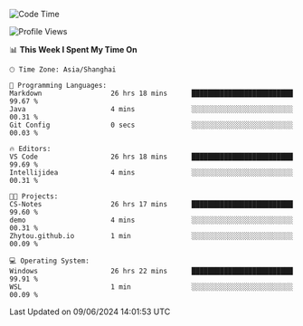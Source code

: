 <!--START_SECTION:waka-->
![Code Time](http://img.shields.io/badge/Code%20Time-1%2C759%20hrs%2031%20mins-blue)

![Profile Views](http://img.shields.io/badge/Profile%20Views-3-blue)

📊 **This Week I Spent My Time On** 

```text
🕑︎ Time Zone: Asia/Shanghai

💬 Programming Languages: 
Markdown                 26 hrs 18 mins      █████████████████████████   99.67 % 
Java                     4 mins              ░░░░░░░░░░░░░░░░░░░░░░░░░   00.31 % 
Git Config               0 secs              ░░░░░░░░░░░░░░░░░░░░░░░░░   00.03 % 

🔥 Editors: 
VS Code                  26 hrs 18 mins      █████████████████████████   99.69 % 
Intellijidea             4 mins              ░░░░░░░░░░░░░░░░░░░░░░░░░   00.31 % 

🐱‍💻 Projects: 
CS-Notes                 26 hrs 17 mins      █████████████████████████   99.60 % 
demo                     4 mins              ░░░░░░░░░░░░░░░░░░░░░░░░░   00.31 % 
Zhytou.github.io         1 min               ░░░░░░░░░░░░░░░░░░░░░░░░░   00.09 % 

💻 Operating System: 
Windows                  26 hrs 22 mins      █████████████████████████   99.91 % 
WSL                      1 min               ░░░░░░░░░░░░░░░░░░░░░░░░░   00.09 % 
```


 Last Updated on 09/06/2024 14:01:53 UTC
<!--END_SECTION:waka-->